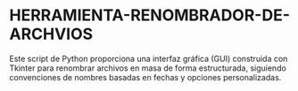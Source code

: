 # HERRAMIENTA-RENOMBRADOR-DE-ARCHVIOS
Este script de Python proporciona una interfaz gráfica (GUI) construida con Tkinter para renombrar archivos en masa de forma estructurada, siguiendo convenciones de nombres basadas en fechas y opciones personalizadas.
